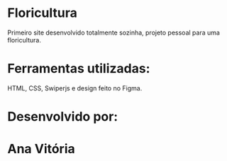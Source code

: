 # Floricultura
Primeiro site desenvolvido totalmente sozinha, projeto pessoal para uma floricultura.
# Ferramentas utilizadas:
HTML, CSS, Swiperjs e design feito no Figma.
# Desenvolvido por:
# Ana Vitória
